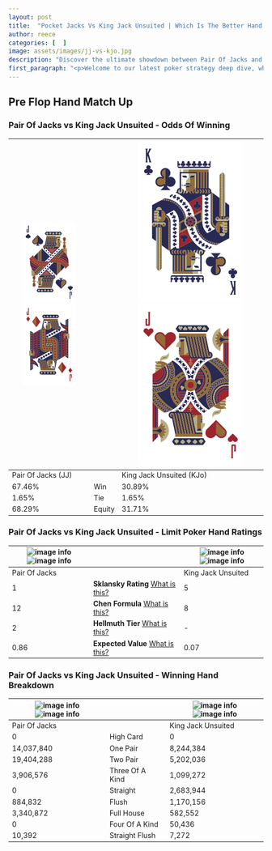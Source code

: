 ```yaml
---
layout: post
title:  "Pocket Jacks Vs King Jack Unsuited | Which Is The Better Hand In Poker? A Complete Guide"
author: reece
categories: [  ]
image: assets/images/jj-vs-kjo.jpg
description: "Discover the ultimate showdown between Pair Of Jacks and King Jack Unsuited in poker! Uncover the odds, strategies, and scenarios where one hand triumphs over the other. Get ready to up your poker game with this thrilling analysis."
first_paragraph: "<p>Welcome to our latest poker strategy deep dive, where we're pitting two distinct hands against each other in a high-stakes showdown: Pair Of Jacks vs King Jack Unsuited.</p><p>In the dynamic world of poker, every decision counts, and knowing which hand holds the upper hand is key to your success at the table.</p><p>In this article, we'll dissect these two hands, explore the scenarios where one dominates the other, and equip you with the knowledge to make strategic choices that can tip the odds in your favor.</p><p>Get ready to unravel the intriguing dynamics of these poker hands and elevate your game to new heights.</p>"
---
```




[comment]: # (sp0)

## Pre Flop Hand Match Up

<div class="table hand-ratings" markdown="1"> 



### Pair Of Jacks vs King Jack Unsuited - Odds Of Winning


    
| ![image info](assets/images/hand1/J.png) ![image info](assets/images/hand1/Jo.png) |  | ![image info](assets/images/hand2/K.png) ![image info](assets/images/hand2/Jo.png) |
| -------- | -------- | -------- |
| Pair Of Jacks (JJ) |  | King Jack Unsuited (KJo) |
| 67.46% | Win | 30.89% |
| 1.65% | Tie | 1.65% |
| 68.29% | Equity | 31.71% |




[comment]: # (sp1)



### Pair Of Jacks vs King Jack Unsuited - Limit Poker Hand Ratings


    
| ![image info](https://www.riverpairs.com/assets/images/hand1/J.png) ![image info](https://www.riverpairs.com/assets/images/hand1/Jo.png) |  | ![image info](https://www.riverpairs.com/assets/images/hand2/K.png) ![image info](https://www.riverpairs.com/assets/images/hand2/Jo.png) |
| -------- | -------- | -------- |
| Pair Of Jacks |  | King Jack Unsuited |
| 1 | **Sklansky Rating** [What is this?](/sklansky-rating-explained) | 5 |
| 12 | **Chen Formula** [What is this?](/chen-formula-explained) | 8 |
| 2 | **Hellmuth Tier** [What is this?](/Hellmuth-tier-explained) | - |
| 0.86 | **Expected Value** [What is this?](/expected-value-explained) | 0.07 |




[comment]: # (sp2)



### Pair Of Jacks vs King Jack Unsuited - Winning Hand Breakdown


    
| ![image info](https://www.riverpairs.com/assets/images/hand1/J.png) ![image info](https://www.riverpairs.com/assets/images/hand1/Jo.png) |  | ![image info](https://www.riverpairs.com/assets/images/hand2/K.png) ![image info](https://www.riverpairs.com/assets/images/hand2/Jo.png) |
| -------- | -------- | -------- |
| Pair Of Jacks |  | King Jack Unsuited |
| 0 | High Card | 0 |
| 14,037,840 | One Pair | 8,244,384 |
| 19,404,288 | Two Pair | 5,202,036 |
| 3,906,576 | Three Of A Kind | 1,099,272 |
| 0 | Straight | 2,683,944 |
| 884,832 | Flush | 1,170,156 |
| 3,340,872 | Full House | 582,552 |
| 0 | Four Of A Kind | 50,436 |
| 10,392 | Straight Flush | 7,272 |




[comment]: # (sp3)



</div>

[comment]: # (sp4)



[comment]: # (sp5)

